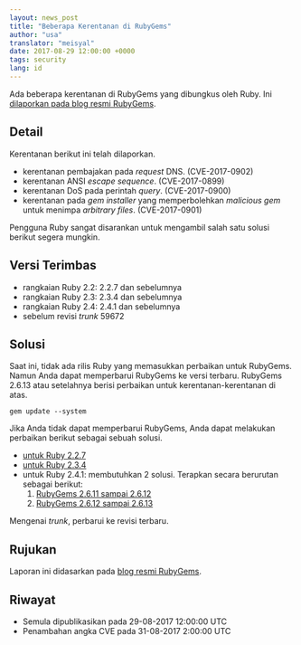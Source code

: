 ```yaml
---
layout: news_post
title: "Beberapa Kerentanan di RubyGems"
author: "usa"
translator: "meisyal"
date: 2017-08-29 12:00:00 +0000
tags: security
lang: id
---
```


Ada beberapa kerentanan di RubyGems yang dibungkus oleh Ruby.
Ini [dilaporkan pada blog resmi RubyGems](http://blog.rubygems.org/2017/08/27/2.6.13-released.html).

## Detail

Kerentanan berikut ini telah dilaporkan.

* kerentanan pembajakan pada *request* DNS. (CVE-2017-0902)
* kerentanan ANSI *escape sequence*. (CVE-2017-0899)
* kerentanan DoS pada perintah *query*. (CVE-2017-0900)
* kerentanan pada *gem installer* yang memperbolehkan *malicious gem* untuk menimpa *arbitrary files*. (CVE-2017-0901)

Pengguna Ruby sangat disarankan untuk mengambil salah satu solusi berikut segera mungkin.

## Versi Terimbas

* rangkaian Ruby 2.2: 2.2.7 dan sebelumnya
* rangkaian Ruby 2.3: 2.3.4 dan sebelumnya
* rangkaian Ruby 2.4: 2.4.1 dan sebelumnya
* sebelum revisi *trunk* 59672

## Solusi

Saat ini, tidak ada rilis Ruby yang memasukkan perbaikan untuk RubyGems.
Namun Anda dapat memperbarui RubyGems ke versi terbaru.
RubyGems 2.6.13 atau setelahnya berisi perbaikan untuk kerentanan-kerentanan di atas.

```
gem update --system
```

Jika Anda tidak dapat memperbarui RubyGems, Anda dapat melakukan perbaikan berikut sebagai sebuah solusi.

* [untuk Ruby 2.2.7](https://bugs.ruby-lang.org/attachments/download/6690/rubygems-2613-ruby22.patch)
* [untuk Ruby 2.3.4](https://bugs.ruby-lang.org/attachments/download/6691/rubygems-2613-ruby23.patch)
* untuk Ruby 2.4.1: membutuhkan 2 solusi. Terapkan secara berurutan sebagai berikut:
  1. [RubyGems 2.6.11 sampai 2.6.12](https://bugs.ruby-lang.org/attachments/download/6692/rubygems-2612-ruby24.patch)
  2. [RubyGems 2.6.12 sampai 2.6.13](https://bugs.ruby-lang.org/attachments/download/6693/rubygems-2613-ruby24.patch)

Mengenai *trunk*, perbarui ke revisi terbaru.

## Rujukan

Laporan ini didasarkan pada [blog resmi RubyGems](http://blog.rubygems.org/2017/08/27/2.6.13-released.html).

## Riwayat

* Semula dipublikasikan pada 29-08-2017 12:00:00 UTC
* Penambahan angka CVE pada 31-08-2017 2:00:00 UTC
